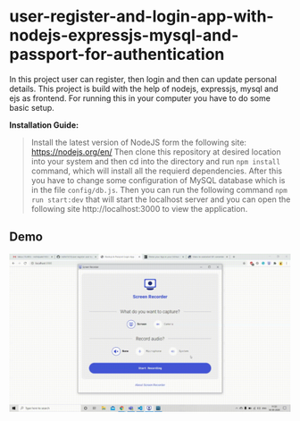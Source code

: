# user-register-and-login-app-with-nodejs-expressjs-mysql-and-passport-for-authentication


In this project user can register, then login and then can update personal details. This project is build with the help of nodejs, expressjs, mysql and ejs as frontend.
For running this in your computer you have to do some basic setup.

**Installation Guide:**
>Install the latest version of NodeJS form the following site: https://nodejs.org/en/
Then clone this repository at desired location into your system and then cd into the directory and run `npm install` command, which will install all the requierd dependencies.
After this you have to change some configuration of MySQL database which is in the file `config/db.js`. Then you can run the following command `npm run start:dev` that will start the localhost server
and you can open the following site http://localhost:3000 to view the application.

## Demo
![App Demo](demo/demo.gif)
